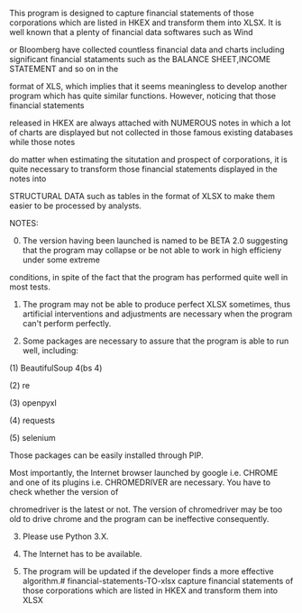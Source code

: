 This program is designed to capture financial statements of those corporations which are listed in HKEX and transform them into XLSX. It is well known that a plenty of financial data softwares such as Wind 

or Bloomberg have collected countless financial data and charts including significant financial stataments such as the BALANCE SHEET,INCOME STATEMENT and so on in the

format of XLS, which implies that it seems meaningless to develop another program which has quite similar functions. However, noticing that those financial statements 

released in HKEX are always attached with NUMEROUS notes in which a lot of charts are displayed but not collected in those famous existing databases while those notes 

do matter when estimating the situtation and prospect of corporations, it is quite necessary to transform those financial statements displayed in the notes into 

STRUCTURAL DATA such as tables in the format of XLSX to make them easier to be processed by analysts.

NOTES:

0. The version having been launched is named to be BETA 2.0 suggesting that the program may collapse or be not able to work in high efficieny under some extreme 

conditions, in spite of the fact that the program has performed quite well in most tests.

1. The program may not be able to produce perfect XLSX sometimes, thus artificial interventions and adjustments are necessary when the program can't perform perfectly.

2. Some packages are necessary to assure that the program is able to run well, including:

(1) BeautifulSoup 4(bs 4)

(2) re

(3) openpyxl

(4) requests

(5) selenium

Those packages can be easily installed through PIP.

Most importantly, the Internet browser launched by google i.e. CHROME and one of its plugins i.e. CHROMEDRIVER are necessary. You have to check whether the version of

chromedriver is the latest or not. The version of chromedriver may be too old to drive chrome and the program can be ineffective consequently.

3. Please use Python 3.X.

4. The Internet has to be available.

5. The program will be updated if the developer finds a more effective algorithm.# financial-statements-TO-xlsx
capture financial statements of those corporations which are listed in HKEX and transform them into XLSX
